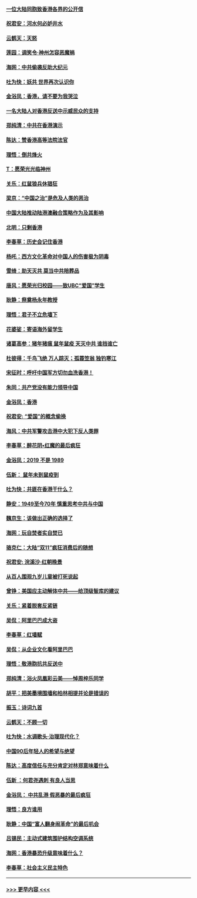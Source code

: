 #### [一位大陆同胞致香港各界的公开信](../pages/nsc993/n11675761.md?t=11231844) 
#### [祝君安：河水何必妒井水](../pages/nsc993/n11675746.md?t=11231844) 
#### [云鹤天：天怒](../pages/nsc993/n11675718.md?t=11231844) 
#### [莲园：调笑令‧神州怎容恶魔祸](../pages/nsc993/n11675648.md?t=11231844) 
#### [海网：中共偷袭反助大纪元](../pages/nsc993/n11673515.md?t=11231844) 
#### [吐为快：妖共 世界再次认识你](../pages/nsc993/n11673506.md?t=11231844) 
#### [金浴凤：香港，请不要为我哭泣](../pages/nsc993/n11673248.md?t=11231844) 
#### [一名大陆人对香港反送中示威民众的支持](../pages/nsc993/n11672615.md?t=11231844) 
#### [郑纯清：中共在香港演示](../pages/nsc993/n11670539.md?t=11231844) 
#### [陈达：赞香港高等法院法官](../pages/nsc993/n11669542.md?t=11231844) 
#### [理悟：倒共烽火](../pages/nsc993/n11668844.md?t=11231844) 
#### [T：愿荣光光临神州](../pages/nsc993/n11668421.md?t=11231844) 
#### [关乐：红鼠狼兵休猖狂](../pages/nsc993/n11668378.md?t=11231844) 
#### [梁京：“中国之治”是危及人类的恶治](../pages/nsc993/n11668328.md?t=11231844) 
#### [中国大陆推动陆港澳融合策略作为及其影响](../pages/nsc993/n11668157.md?t=11231844) 
#### [北明：只剩香港](../pages/nsc993/n11668002.md?t=11231844) 
#### [李春草：历史会记住香港](../pages/nsc993/n11667927.md?t=11231844) 
#### [杨吒：西方文化革命对中国人的伤害极为阴毒](../pages/nsc993/n11664521.md?t=11231844) 
#### [雪绮：助天灭共 莫当中共陪葬品](../pages/nsc993/n11662650.md?t=11231844) 
#### [唐风：愿荣光归校园——致UBC“爱国”学生](../pages/nsc993/n11662194.md?t=11231844) 
#### [耿静：祭奠杨永年教授](../pages/nsc993/n11662514.md?t=11231844) 
#### [理悟：君子不立危墙下](../pages/nsc993/n11662172.md?t=11231844) 
#### [花婆娑：寄语海外留学生](../pages/nsc993/n11662121.md?t=11231844) 
#### [诸葛高参：猪年猪瘟 鼠年鼠疫 天灭中共 谁挡谁亡](../pages/nsc993/n11661980.md?t=11231844) 
#### [杜彼得：千鸟飞绝 万人踪灭；孤蓑笠翁 独钓寒江](../pages/nsc993/n11661170.md?t=11231844) 
#### [宋征时：呼吁中国军方切勿血洗香港！](../pages/nsc993/n11415318.md?t=11231844) 
#### [朱同：共产党没有能力领导中国](../pages/nsc993/n11660421.md?t=11231844) 
#### [金浴凤：香港](../pages/nsc993/n11660419.md?t=11231844) 
#### [祝君安: “爱国”的概念偷换](../pages/nsc993/n11659706.md?t=11231844) 
#### [海风：中共军警攻击港中大犯下反人类罪](../pages/nsc993/n11659632.md?t=11231844) 
#### [李春草：醉花阴•红魔的最后疯狂](../pages/nsc993/n11659287.md?t=11231844) 
#### [金浴凤：2019 不是 1989](../pages/nsc993/n11657663.md?t=11231844) 
#### [伍新： 鼠年未到鼠疫到](../pages/nsc993/n11655098.md?t=11231844) 
#### [吐为快：共匪在香港干什么？](../pages/nsc993/n11654891.md?t=11231844) 
#### [静安：1949至今70年 慎重思考中共与中国](../pages/nsc993/n11651244.md?t=11231844) 
#### [魏京生：该做出正确的选择了](../pages/nsc993/n11653084.md?t=11231844) 
#### [海网：玩自焚者实自焚已](../pages/nsc993/n11652423.md?t=11231844) 
#### [骆克仁：大陆“双11”疯狂消费后的随想](../pages/nsc993/n11652305.md?t=11231844) 
#### [祝君安: 浣溪沙·红朝晚景](../pages/nsc993/n11652258.md?t=11231844) 
#### [从百人围观九岁儿童被打死说起](../pages/nsc993/n11651030.md?t=11231844) 
#### [曾铮：美国应主动解体中共——给顶级智库的建议](../pages/nsc993/n11649888.md?t=11231844) 
#### [关乐：紧着脱套反紧链](../pages/nsc993/n11649069.md?t=11231844) 
#### [吴侃：阿里巴巴成大盗](../pages/nsc993/n11645523.md?t=11231844) 
#### [李春草：红墙赋](../pages/nsc993/n11646389.md?t=11231844) 
#### [吴侃：从企业文化看阿里巴巴](../pages/nsc993/n11645476.md?t=11231844) 
#### [理悟：敬港胞抗共反送中](../pages/nsc993/n11645466.md?t=11231844) 
#### [郑纯清：浴火凤凰彩云美——悼周梓乐同学](../pages/nsc993/n11645155.md?t=11231844) 
#### [胡平：把美墨境围墙和柏林相提并论是错误的](../pages/nsc993/n11645134.md?t=11231844) 
#### [振玉：诗词九首](../pages/nsc993/n11644081.md?t=11231844) 
#### [云鹤天：不顾一切](../pages/nsc993/n11643508.md?t=11231844) 
#### [吐为快：水调歌头·治理现代化？](../pages/nsc993/n11643485.md?t=11231844) 
#### [中国90后年轻人的希望与绝望](../pages/nsc993/n11642317.md?t=11231844) 
#### [陈达：高度信任与充分肯定对林郑意味着什么](../pages/nsc993/n11641441.md?t=11231844) 
#### [伍新 ：何君尧遇刺 有良人当思](../pages/nsc993/n11641503.md?t=11231844) 
#### [金浴凤： 中共乱港  假恶暴的最后疯狂](../pages/nsc993/n11641495.md?t=11231844) 
#### [理悟：良方谁用](../pages/nsc993/n11641463.md?t=11231844) 
#### [耿静：中国“富人翻身闹革命”的最后机会](../pages/nsc993/n11640655.md?t=11231844) 
#### [吕锡民：主动式建筑围护结构空调系统](../pages/nsc993/n11640168.md?t=11231844) 
#### [海网：香港暴恐升级意味着什么？](../pages/nsc993/n11635904.md?t=11231844) 
#### [李春草：社会主义民主特色](../pages/nsc993/n11634657.md?t=11231844) 

----
#### [ >>> 更早内容 <<< ](../indexes/nsc993-earlier.md)
